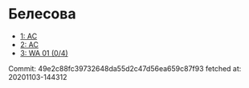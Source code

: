 # Белесова
- [1: AC](1.md)
- [2: AC](2.md)
- [3: WA 01 (0/4)](3.md)

Commit: 49e2c88fc39732648da55d2c47d56ea659c87f93
 fetched at: 20201103-144312
